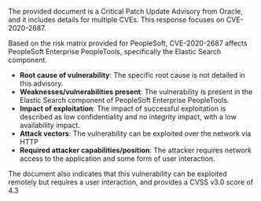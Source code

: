 The provided document is a Critical Patch Update Advisory from Oracle, and it includes details for multiple CVEs. This response focuses on CVE-2020-2687.

Based on the risk matrix provided for PeopleSoft, CVE-2020-2687 affects PeopleSoft Enterprise PeopleTools, specifically the Elastic Search component.

- **Root cause of vulnerability**: The specific root cause is not detailed in this advisory.
- **Weaknesses/vulnerabilities present**: The vulnerability is present in the Elastic Search component of PeopleSoft Enterprise PeopleTools.
- **Impact of exploitation**:  The impact of successful exploitation is described as low confidentiality and no integrity impact, with a low availability impact.
- **Attack vectors**: The vulnerability can be exploited over the network via HTTP
- **Required attacker capabilities/position**: The attacker requires network access to the application and some form of user interaction.

The document also indicates that this vulnerability can be exploited remotely but requires a user interaction, and provides a CVSS v3.0 score of 4.3